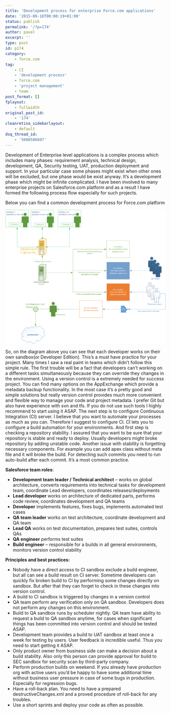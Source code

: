 ```yaml
---
title: 'Development process for enterprise Force.com applications'
date: '2015-09-18T00:00:19+01:00'
status: publish
permalink: '/?p=174'
author: pavel
excerpt: ''
type: post
id: p174
category:
    - force.com
tag:
    - CI
    - 'development process'
    - force.com
    - 'project management'
    - team
post_format: []
fplayout:
    - fullwidth
original_post_id:
    - '174'
cleanretina_sidebarlayout:
    - default
dsq_thread_id:
    - '5600586607'
---
```

Development of Enterprise level applications is a complex process which includes many phases: requirement analysis, technical design, development, QA, Security testing, UAT, production deployment and support. In your particular case some phases might exist when other ones will be excluded, but one phase would be exist anyway. It’s a development phase which might be infinite complicated. I have been involved to many enterprise projects on Salesforce.com platform and as a result I have formed the following process flow especially for such projects.

Below you can find a common development process for Force.com platform

![](/images/p174/Force.com-development-process-for-enterprise-applications.png)

So, on the diagram above you can see that each developer works on their own sandbox(or Developer Edition). This’s a must have practice for your project. Many times I saw a real paint in teams which didn’t follow this simple rule. The first trouble will be a fact that developers can’t working on a different tasks simultaneously because they can override they changes in the environment. Using a version control is a extremely needed for success project. You can find many options on the AppExchange which provide a metadata backup functionality. In the most case it’s a pretty good and simple solutions but really version control provides much more convenient and flexible way to manage your code and project metadata. I prefer Git but also have experience with svn and tfs. If you do not use such tools I highly recommend to start using it ASAP. The next step is to configure Continuous Integration (CI) server. I believe that you want to automate your processes as much as you can. Therefore I suggest to configure CI. CI lets you to configure a build automation for your environments. And first step is checking a repository stability. I assured that you want to be sure that your repository is stable and ready to deploy. Usually developers might broke repository by adding unstable code. Another issue with stability is forgetting necessary components. For example you can add apex class without meta file and it will broke the build. For detecting such commits you need to run auto-build after each commit. It’s a most common practice.

**Salesforce team roles**:

- **Development team leader / Technical architect** – works on global architecture, converts requirements into technical tasks for development team, coordinate Lead developers, coordinates releases/deployments
- **Lead developer** works on architecture of dedicated parts, performs code review, coordinates development and QA teams
- **Developer** implements features, fixes bugs, implements automated test cases
- **QA team leader** works on test architecture, coordinate development and QA team
- **Lead QA** works on test documentation, prepares test suites, controls QAs
- **QA engineer** performs test suites
- **Build engineer** – responsible for a builds in all general environments, monitors version control stability

**Principles and best practices:**

- Nobody have a direct access to CI sandbox exclude a build engineer, but all can see a build result on CI server. Sometime developers can quickly fix broken build to CI by performing some changes directly on sandbox. But after that they can forget to check in these changes into version control.
- A build to CI sandbox is triggered by changes in a version control
- QA team perform any verification only on QA sandbox. Developers does not perform any changes on this environment.
- Build to QA sandbox runs by scheduler nightly. QA team have ability to request a build to QA sandbox anytime, for cases when significant things has been committed into version control and should be tested ASAP.
- Development team provides a build to UAT sandbox at least once a week for testing by users. User feedback is incredible useful. Thus you need to start getting it ASAP.
- Only product owner from business side can make a decision about a build stability. Also only this person can provide approval for build to SEC sandbox for security scan by third-party company.
- Perform production builds on weekend. If you already have production org with active users you’d be happy to have some additional time without business user pressure in case of some bugs in production. Especially for regression bugs.
- Have a roll-back plan. You need to have a prepared destructiveChanges.xml and a proved procedure of roll-back for any troubles.
- Use a short sprints and deploy your code as often as possible.